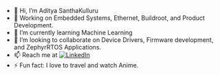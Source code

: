 - 👋 Hi, I’m Aditya SanthaKulluru 
- 👀 Working on Embedded Systems, Ethernet, Buildroot, and Product Development.
- 🌱 I’m currently learning Machine Learning
- 💞️ I’m looking to collaborate on Device Drivers, Firmware development, and ZephyrRTOS Applications.
- 📫 Reach me at [![LinkedIn](https://img.shields.io/badge/LinkedIn-Profile-blue)](https://www.linkedin.com/in/aditya-santha/)
- ⚡ Fun fact: I love to travel and watch Anime.

<!--
aditya-sk/aditya-sk is a ✨ special ✨ repository because its `README.md` (this file) appears on your GitHub profile.
You can click the Preview link to take a look at your changes.
--->
